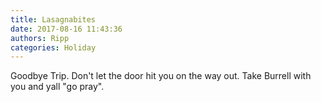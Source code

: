 ```yaml
---
title: Lasagnabites
date: 2017-08-16 11:43:36
authors: Ripp
categories: Holiday
---
```


 Goodbye Trip.
Don't let the door hit you on the way out. Take Burrell with you and yall "go pray".